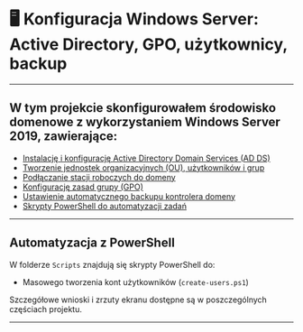 # 🖥️ Konfiguracja Windows Server: Active Directory, GPO, użytkownicy, backup

--- 
## W tym projekcie skonfigurowałem środowisko domenowe z wykorzystaniem Windows Server 2019, zawierające:
- [Instalację i konfigurację Active Directory Domain Services (AD DS)](./AD/konfiguracja.md)
- [Tworzenie jednostek organizacyjnych (OU), użytkowników i grup](./AD/konfiguracja.md)
- [Podłączanie stacji roboczych do domeny](./AD/konfiguracja.md)
- [Konfigurację zasad grupy (GPO)](./AD/GPO.md)
- [Ustawienie automatycznego backupu kontrolera domeny](./Backup/backup-setup.md)
- [Skrypty PowerShell do automatyzacji zadań](./Scripts/Scripts.md)

---

## Automatyzacja z PowerShell

W folderze `Scripts` znajdują się skrypty PowerShell do:
- Masowego tworzenia kont użytkowników (`create-users.ps1`)

Szczegółowe wnioski i zrzuty ekranu dostępne są w poszczególnych częściach projektu.

---









